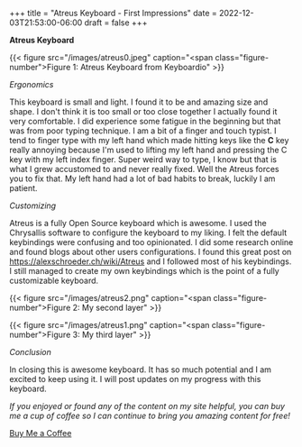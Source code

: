 +++
title = "Atreus Keyboard - First Impressions"
date = 2022-12-03T21:53:00-06:00
draft = false
+++

**Atreus Keyboard**

{{< figure src="/images/atreus0.jpeg" caption="<span class=\"figure-number\">Figure 1: </span>Atreus Keyboard from Keyboardio" >}}

_Ergonomics_

This keyboard is small and light. I found it to be and amazing size and shape. I don't think it is too small or too close together I actually found it very comfortable. I did experience some fatigue in the beginning but that was from poor typing technique. I am a bit of a finger and touch typist. I tend to finger type with my left hand which made hitting keys like the **C** key really annoying because I'm used to lifting my left hand and pressing the C key with my left index finger. Super weird way to type, I know but that is what I grew accustomed to and never really fixed. Well the Atreus forces you to fix that. My left hand had a lot of bad habits to break, luckily I am patient.

_Customizing_

Atreus is a fully Open Source keyboard which is awesome. I used the Chrysallis software to configure the keyboard to my liking. I felt the default keybindings were confusing and too opinionated. I did some research online and found blogs about other users configurations. I found this great post on <https://alexschroeder.ch/wiki/Atreus> and I followed most of his keybindings. I still managed to create my own keybindings which is the point of a fully customizable keyboard.

{{< figure src="/images/atreus2.png" caption="<span class=\"figure-number\">Figure 2: </span>My second layer" >}}

{{< figure src="/images/atreus1.png" caption="<span class=\"figure-number\">Figure 3: </span>My third layer" >}}

_Conclusion_

In closing this is awesome keyboard. It has so much potential and I am excited to keep using it. I will post updates on my progress with this keyboard.

_If you enjoyed or found any of the content on my site helpful, you can buy me a cup of coffee so I can continue to bring you amazing content for free!_

[Buy Me a Coffee](https://www.buymeacoffee.com/eduardorobles)
